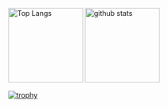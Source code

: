 <p align="left"> 
  <img alt="Top Langs" height="150px" src="https://github-readme-stats.vercel.app/api/top-langs/?username=sugist250&layout=compact&show_icons=true&theme=onedark" />
  <img alt="github stats" height="150px" src="https://github-readme-stats.vercel.app/api?username=sugist250&theme=onedark&show_icons=ture" />
</p>

[![trophy](https://github-profile-trophy.vercel.app/?username=sugist250&theme=onedark&column=7
)](https://github.com/ryo-ma/github-profile-trophy)

<!--
**sugist250/sugist250** is a ✨ _special_ ✨ repository because its `README.md` (this file) appears on your GitHub profile.

Here are some ideas to get you started:

- 🔭 I’m currently working on ...
- 🌱 I’m currently learning ...
- 👯 I’m looking to collaborate on ...
- 🤔 I’m looking for help with ...
- 💬 Ask me about ...
- 📫 How to reach me: ...
- 😄 Pronouns: ...
- ⚡ Fun fact: ...
-->
